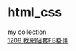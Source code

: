 # html_css
my collection<br>
[1208 找網站套FB掛件](https://teatimehr13.github.io/html_css/2117_infinite_loop/index.html)
